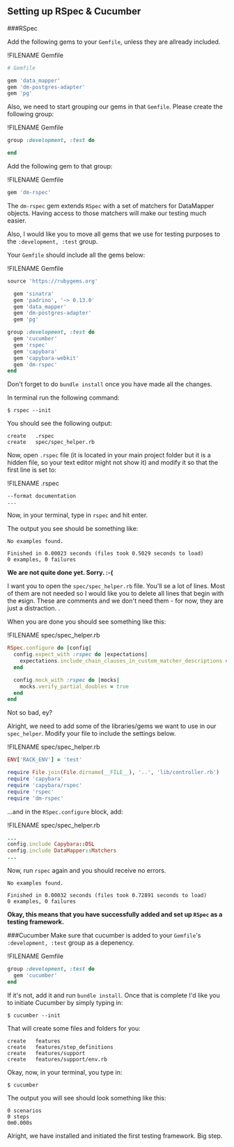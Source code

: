 ## Setting up RSpec & Cucumber

###RSpec

Add the following gems to your `Gemfile`, unless they are allready included. 

!FILENAME Gemfile
```ruby
# Gemfile

gem 'data_mapper'
gem 'dm-postgres-adapter'
gem 'pg'
```

Also, we need to start grouping our gems in that `Gemfile`. Please create the following group:

!FILENAME Gemfile
```ruby
group :development, :test do

end
```

Add the following gem to that group:

!FILENAME Gemfile
```ruby
gem 'dm-rspec'
```

The `dm-rspec` gem extends `RSpec` with a set of matchers for DataMapper objects. Having access to those matchers will make our testing much easier.

Also, I would like you to move all gems that we use for testing purposes to the `:development, :test` group.

Your `Gemfile` should include all the gems below:

!FILENAME Gemfile
```ruby
source 'https://rubygems.org'

  gem 'sinatra'
  gem 'padrino', '~> 0.13.0'
  gem 'data_mapper'
  gem 'dm-postgres-adapter'
  gem 'pg'

group :development, :test do
  gem 'cucumber'
  gem 'rspec'
  gem 'capybara'
  gem 'capybara-webkit'
  gem 'dm-rspec'
end
```

Don't forget to do `bundle install` once you have made all the changes.

In terminal run the following command:

```shell
$ rspec --init
```

You should see the following output:

```shell
create   .rspec
create   spec/spec_helper.rb
```

Now, open `.rspec` file (it is located in your main project folder but it is a hidden file, so your text editor might not show it) and modify it so that the first line is set to:

!FILENAME .rspec
```
--format documentation
...
```

Now, in your terminal, type in `rspec` and hit enter.

The output you see should be something like:

```shell
No examples found.

Finished in 0.00023 seconds (files took 0.5029 seconds to load)
0 examples, 0 failures
```

**We are not quite done yet. Sorry. :-(**

I want you to open the `spec/spec_helper.rb` file. You'll se a lot of lines. Most of them are not needed so I would like you to delete all lines that begin with the `#`sign.
These are comments and we don't need them - for now, they are just a distraction. .

When you are done you should see something like this:

!FILENAME spec/spec_helper.rb
```ruby
RSpec.configure do |config|
  config.expect_with :rspec do |expectations|
    expectations.include_chain_clauses_in_custom_matcher_descriptions = true
  end

  config.mock_with :rspec do |mocks|
    mocks.verify_partial_doubles = true
  end
end
```

Not so bad, ey?

Alright, we need to add some of the libraries/gems we want to use in our `spec_helper`. Modify your file to include the settings below.

!FILENAME spec/spec_helper.rb
```ruby
ENV['RACK_ENV'] = 'test'

require File.join(File.dirname(__FILE__), '..', 'lib/controller.rb')
require 'capybara'
require 'capybara/rspec'
require 'rspec'
require 'dm-rspec'

```

...and in the `RSpec.configure` block, add:

!FILENAME spec/spec_helper.rb
```ruby
...
config.include Capybara::DSL
config.include DataMapper::Matchers
...
```

Now, run `rspec` again and you should receive no errors.

```shell
No examples found.

Finished in 0.00032 seconds (files took 0.72891 seconds to load)
0 examples, 0 failures
```

**Okay, this means that you have successfully added and set up `RSpec` as a testing framework.**

###Cucumber
Make sure that cucumber is added to your `Gemfile`'s `:development, :test` group as a depenency. 

!FILENAME Gemfile
```ruby
group :development, :test do
  gem 'cucumber'
end
```
If it's not, add it and run `bundle install`. Once that is complete I'd like you to initiate Cucumber by simply typing in:
```shell
$ cucumber --init
```
That will create some files and folders for you:
```
create   features
create   features/step_definitions
create   features/support
create   features/support/env.rb
```
Okay, now, in your terminal, you type in:
```
$ cucumber
```
The output you will see should look something like this:
```
0 scenarios
0 steps
0m0.000s
```
Alright, we have installed and initiated the first testing framework. Big step.

